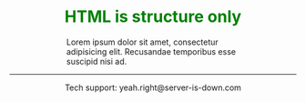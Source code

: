 <!doctype html>
<html> 
<head>
  <title>HTML is structure only (after)</title>
</head> 
<body>
  <h1 style="color: green; front-size: 60px; text-align: center;">
    HTML is structure only</h1>
  <p style="margin: 0 100px 0 100px; front-size: 1.5em;">Lorem
    ipsum dolor sit amet, consectetur adipisicing elit. Recusandae
    temporibus esse suscipid nisi ad.</p>
  <footer>
    <hr>
    <p style="text-align: center;"
      onclick="alert(´EMAILING US IS USELESS´);">
      Tech support: yeah.right@server-is-down.com
      </p>
  </footer>
</body>
</html>
